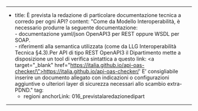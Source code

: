 ---
  - title: È prevista la redazione di particolare documentazione tecnica a corredo per ogni API?
    content: "Come da Modello Interoperabilità, è necessario produrre la seguente documentazione: <br> - documentazione yaml/json OpenAPI3 per REST oppure WSDL per SOAP. <br> - riferimenti alla semantica utilizzata (come da LLG Interoperabilità Tecnica §4.3).Per API di tipo REST OpenAPI3 il Dipartimento mette a disposizione un tool di verifica sintattica a questo link: <a target=\"_blank\" href=\"https://italia.github.io/api-oas-checker/\">https://italia.github.io/api-oas-checker/</a>'  E’ consigliabile inserire un documento allegato con indicazioni o configurazioni aggiuntive o ulteriori layer di sicurezza necessari allo scambio extra-PDND."
    tag:
      - regioni
    anchorLink: 016_previstalaredazionedipart
---